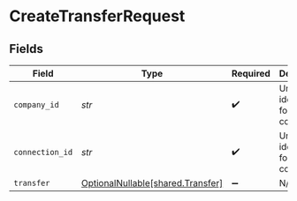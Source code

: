 # CreateTransferRequest


## Fields

| Field                                                                | Type                                                                 | Required                                                             | Description                                                          | Example                                                              |
| -------------------------------------------------------------------- | -------------------------------------------------------------------- | -------------------------------------------------------------------- | -------------------------------------------------------------------- | -------------------------------------------------------------------- |
| `company_id`                                                         | *str*                                                                | :heavy_check_mark:                                                   | Unique identifier for a company.                                     | 8a210b68-6988-11ed-a1eb-0242ac120002                                 |
| `connection_id`                                                      | *str*                                                                | :heavy_check_mark:                                                   | Unique identifier for a connection.                                  | 2e9d2c44-f675-40ba-8049-353bfcb5e171                                 |
| `transfer`                                                           | [OptionalNullable[shared.Transfer]](../../models/shared/transfer.md) | :heavy_minus_sign:                                                   | N/A                                                                  |                                                                      |